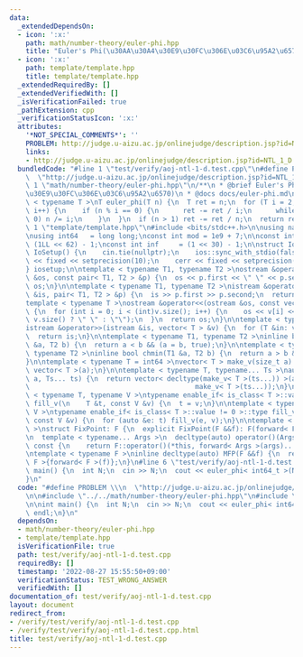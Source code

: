 ```yaml
---
data:
  _extendedDependsOn:
  - icon: ':x:'
    path: math/number-theory/euler-phi.hpp
    title: "Euler's Phi(\u30AA\u30A4\u30E9\u30FC\u306E\u03C6\u95A2\u6570)"
  - icon: ':x:'
    path: template/template.hpp
    title: template/template.hpp
  _extendedRequiredBy: []
  _extendedVerifiedWith: []
  _isVerificationFailed: true
  _pathExtension: cpp
  _verificationStatusIcon: ':x:'
  attributes:
    '*NOT_SPECIAL_COMMENTS*': ''
    PROBLEM: http://judge.u-aizu.ac.jp/onlinejudge/description.jsp?id=NTL_1_D
    links:
    - http://judge.u-aizu.ac.jp/onlinejudge/description.jsp?id=NTL_1_D
  bundledCode: "#line 1 \"test/verify/aoj-ntl-1-d.test.cpp\"\n#define PROBLEM \\\n\
    \  \"http://judge.u-aizu.ac.jp/onlinejudge/description.jsp?id=NTL_1_D\"\n\n#line\
    \ 1 \"math/number-theory/euler-phi.hpp\"\n/**\n * @brief Euler's Phi(\u30AA\u30A4\
    \u30E9\u30FC\u306E\u03C6\u95A2\u6570)\n * @docs docs/euler-phi.md\n */\ntemplate\
    \ < typename T >\nT euler_phi(T n) {\n  T ret = n;\n  for (T i = 2; i * i <= n;\
    \ i++) {\n    if (n % i == 0) {\n      ret -= ret / i;\n      while (n % i ==\
    \ 0) n /= i;\n    }\n  }\n  if (n > 1) ret -= ret / n;\n  return ret;\n}\n#line\
    \ 1 \"template/template.hpp\"\n#include <bits/stdc++.h>\n\nusing namespace std;\n\
    \nusing int64   = long long;\nconst int mod = 1e9 + 7;\n\nconst int64 infll =\
    \ (1LL << 62) - 1;\nconst int inf     = (1 << 30) - 1;\n\nstruct IoSetup {\n \
    \ IoSetup() {\n    cin.tie(nullptr);\n    ios::sync_with_stdio(false);\n    cout\
    \ << fixed << setprecision(10);\n    cerr << fixed << setprecision(10);\n  }\n\
    } iosetup;\n\ntemplate < typename T1, typename T2 >\nostream &operator<<(ostream\
    \ &os, const pair< T1, T2 > &p) {\n  os << p.first << \" \" << p.second;\n  return\
    \ os;\n}\n\ntemplate < typename T1, typename T2 >\nistream &operator>>(istream\
    \ &is, pair< T1, T2 > &p) {\n  is >> p.first >> p.second;\n  return is;\n}\n\n\
    template < typename T >\nostream &operator<<(ostream &os, const vector< T > &v)\
    \ {\n  for (int i = 0; i < (int)v.size(); i++) {\n    os << v[i] << (i + 1 !=\
    \ v.size() ? \" \" : \"\");\n  }\n  return os;\n}\n\ntemplate < typename T >\n\
    istream &operator>>(istream &is, vector< T > &v) {\n  for (T &in: v) is >> in;\n\
    \  return is;\n}\n\ntemplate < typename T1, typename T2 >\ninline bool chmax(T1\
    \ &a, T2 b) {\n  return a < b && (a = b, true);\n}\n\ntemplate < typename T1,\
    \ typename T2 >\ninline bool chmin(T1 &a, T2 b) {\n  return a > b && (a = b, true);\n\
    }\n\ntemplate < typename T = int64 >\nvector< T > make_v(size_t a) {\n  return\
    \ vector< T >(a);\n}\n\ntemplate < typename T, typename... Ts >\nauto make_v(size_t\
    \ a, Ts... ts) {\n  return vector< decltype(make_v< T >(ts...)) >(a,\n       \
    \                                         make_v< T >(ts...));\n}\n\ntemplate\
    \ < typename T, typename V >\ntypename enable_if< is_class< T >::value == 0 >::type\
    \ fill_v(\n    T &t, const V &v) {\n  t = v;\n}\n\ntemplate < typename T, typename\
    \ V >\ntypename enable_if< is_class< T >::value != 0 >::type fill_v(\n    T &t,\
    \ const V &v) {\n  for (auto &e: t) fill_v(e, v);\n}\n\ntemplate < typename F\
    \ >\nstruct FixPoint: F {\n  explicit FixPoint(F &&f): F(forward< F >(f)) {}\n\
    \n  template < typename... Args >\n  decltype(auto) operator()(Args &&...args)\
    \ const {\n    return F::operator()(*this, forward< Args >(args)...);\n  }\n};\n\
    \ntemplate < typename F >\ninline decltype(auto) MFP(F &&f) {\n  return FixPoint<\
    \ F >{forward< F >(f)};\n}\n#line 6 \"test/verify/aoj-ntl-1-d.test.cpp\"\n\nint\
    \ main() {\n  int N;\n  cin >> N;\n  cout << euler_phi< int64_t >(N) << endl;\n\
    }\n"
  code: "#define PROBLEM \\\n  \"http://judge.u-aizu.ac.jp/onlinejudge/description.jsp?id=NTL_1_D\"\
    \n\n#include \"../../math/number-theory/euler-phi.hpp\"\n#include \"../../template/template.hpp\"\
    \n\nint main() {\n  int N;\n  cin >> N;\n  cout << euler_phi< int64_t >(N) <<\
    \ endl;\n}\n"
  dependsOn:
  - math/number-theory/euler-phi.hpp
  - template/template.hpp
  isVerificationFile: true
  path: test/verify/aoj-ntl-1-d.test.cpp
  requiredBy: []
  timestamp: '2022-08-27 15:55:50+09:00'
  verificationStatus: TEST_WRONG_ANSWER
  verifiedWith: []
documentation_of: test/verify/aoj-ntl-1-d.test.cpp
layout: document
redirect_from:
- /verify/test/verify/aoj-ntl-1-d.test.cpp
- /verify/test/verify/aoj-ntl-1-d.test.cpp.html
title: test/verify/aoj-ntl-1-d.test.cpp
---
```

